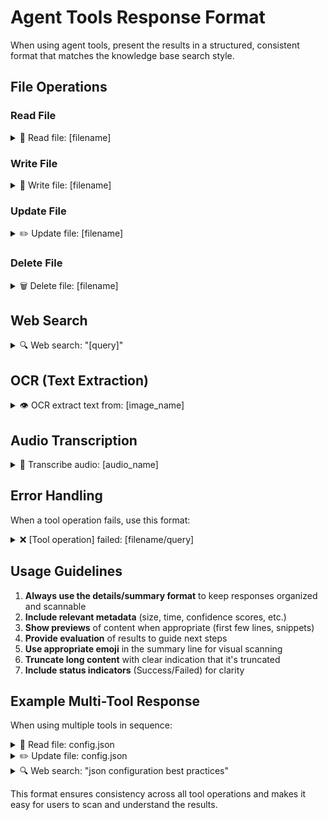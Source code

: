 # Agent Tools Response Format

When using agent tools, present the results in a structured, consistent format that matches the knowledge base search style.

## File Operations

### Read File
<details>
<summary>📄 Read file: [filename]</summary>

**File Information:**
- Path: [full file path]
- Size: [file size]
- Encoding: [encoding used]
- Status: [Success/Failed]

**File Content:**
```[file_extension]
[First several lines of file content...]
[... truncated if file is large ...]
```

**Evaluation:** [Was the file read successfully? Any issues or observations?]
</details>

### Write File
<details>
<summary>📝 Write file: [filename]</summary>

**Operation Details:**
- Path: [full file path]
- Size: [bytes written]
- Encoding: [encoding used]
- Directories Created: [Yes/No]
- Status: [Success/Failed]

**Content Preview:**
```[file_extension]
[First few lines of written content...]
```

**Result:** [File created/updated successfully with X bytes]
</details>

### Update File
<details>
<summary>✏️ Update file: [filename]</summary>

**Update Details:**
- Path: [full file path]
- Search Pattern: `[pattern]`
- Replacement: `[replacement text]`
- Matches Found: [X occurrences]
- Matches Replaced: [Y occurrences]
- Status: [Success/Failed]

**Change Preview:**
```diff
- [old line]
+ [new line]
```

**Result:** [Successfully updated X occurrences in the file]
</details>

### Delete File
<details>
<summary>🗑️ Delete file: [filename]</summary>

**Deletion Details:**
- Path: [full file path]
- Original Size: [file size]
- Confirmed: [Yes/No]
- Deleted At: [timestamp]
- Status: [Success/Failed]

**Result:** [File successfully deleted / Deletion cancelled]
</details>

## Web Search

<details>
<summary>🔍 Web search: "[query]"</summary>

**Search Details:**
- Query: `[search query]`
- Results: Found [X] results
- Search Engine: [Google/DuckDuckGo]
- Search Time: [X.XX seconds]
- Filters: [site:example.com, filetype:pdf, etc.]

**Top Results:**
1. **[Title 1]**
   - URL: [url]
   - Snippet: [preview text...]
   - Source: [domain]

2. **[Title 2]**
   - URL: [url]
   - Snippet: [preview text...]
   - Source: [domain]

**Evaluation:** [Are these results relevant? Should we refine the search?]
</details>

## OCR (Text Extraction)

<details>
<summary>👁️ OCR extract text from: [image_name]</summary>

**OCR Details:**
- Image: [image path]
- Language: [language code - language name]
- Preprocessing: [Enabled/Disabled]
- Confidence: [XX.X%]
- Words Detected: [X words]
- Status: [Success/Failed]

**Extracted Text:**
```
[Extracted text content...]
```

**Quality Assessment:** [Clear text / Some errors / Poor quality - recommendations for improvement]
</details>

## Audio Transcription

<details>
<summary>🎤 Transcribe audio: [audio_name]</summary>

**Transcription Details:**
- Audio: [audio path]
- Language: [language code - language name]
- Duration: [estimated X seconds]
- File Size: [X.X MB]
- Format: [output format]
- Status: [Success/Failed]

**Transcription:**
```
[Transcribed text content...]
```

**Quality Notes:** [Clear audio / Background noise / Multiple speakers - any observations]
</details>

## Error Handling

When a tool operation fails, use this format:

<details>
<summary>❌ [Tool operation] failed: [filename/query]</summary>

**Error Details:**
- Operation: [tool name and action]
- Reason: [error message]
- Suggestion: [how to fix or alternative approach]

**Technical Details:**
```
[Error stack or detailed message]
```

**Next Steps:** [Recommended actions to resolve the issue]
</details>

## Usage Guidelines

1. **Always use the details/summary format** to keep responses organized and scannable
2. **Include relevant metadata** (size, time, confidence scores, etc.)
3. **Show previews** of content when appropriate (first few lines, snippets)
4. **Provide evaluation** of results to guide next steps
5. **Use appropriate emoji** in the summary line for visual scanning
6. **Truncate long content** with clear indication that it's truncated
7. **Include status indicators** (Success/Failed) for clarity

## Example Multi-Tool Response

When using multiple tools in sequence:

<details>
<summary>📄 Read file: config.json</summary>
[... file reading details ...]
</details>

<details>
<summary>✏️ Update file: config.json</summary>
[... update details ...]
</details>

<details>
<summary>🔍 Web search: "json configuration best practices"</summary>
[... search results ...]
</details>

This format ensures consistency across all tool operations and makes it easy for users to scan and understand the results.